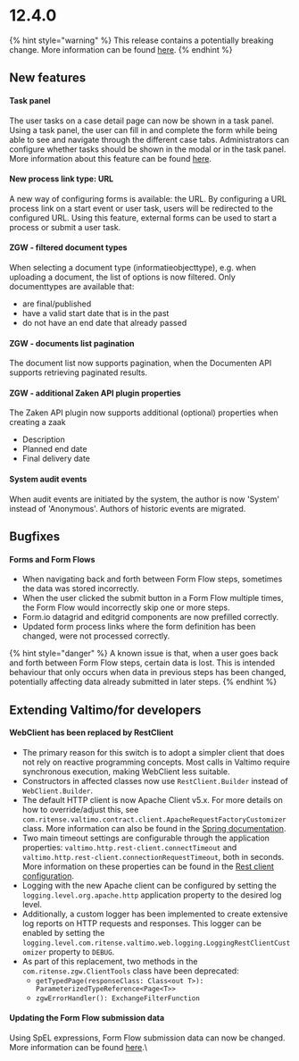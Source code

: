 # 12.4.0

{% hint style="warning" %}
This release contains a potentially breaking change. More information can be found [here](12.4.0.md#webclient-has-been-replaced-by-restclient).
{% endhint %}

## New features

#### Task panel

The user tasks on a case detail page can now be shown in a task panel. Using a task panel, the user can fill in and complete the form while being able to see and navigate through the different case tabs. Administrators can configure whether tasks should be shown in the modal or in the task panel. More information about this feature can be found [here](https://github.com/valtimo-platform/valtimo-documentation/blob/next-minor/using-valtimo/tasks/task-panel.md).

#### New process link type: URL

A new way of configuring forms is available: the URL. By configuring a URL process link on a start event or user task, users will be redirected to the configured URL. Using this feature, external forms can be used to start a process or submit a user task.

#### ZGW - filtered document types

When selecting a document type (informatieobjecttype), e.g. when uploading a document, the list of options is now filtered. Only documenttypes are available that:

* are final/published
* have a valid start date that is in the past
* do not have an end date that already passed

#### ZGW - documents list pagination

The document list now supports pagination, when the Documenten API supports retrieving paginated results.

#### ZGW - additional Zaken API plugin properties

The Zaken API plugin now supports additional (optional) properties when creating a zaak

* Description
* Planned end date
* Final delivery date

#### System audit events

When audit events are initiated by the system, the author is now 'System' instead of 'Anonymous'. Authors of historic events are migrated.

## Bugfixes

#### Forms and Form Flows

* When navigating back and forth between Form Flow steps, sometimes the data was stored incorrectly.&#x20;
* When the user clicked the submit button in a Form Flow multiple times, the Form Flow would incorrectly skip one or more steps.
* Form.io datagrid and editgrid components are now prefilled correctly.
* Updated form process links where the form definition has been changed, were not processed correctly.

{% hint style="danger" %}
A known issue is that, when a user goes back and forth between Form Flow steps, certain data is lost. This is intended behaviour that only occurs when data in previous steps has been changed, potentially affecting data already submitted in later steps.
{% endhint %}

## Extending Valtimo/for developers

#### WebClient has been replaced by RestClient

* The primary reason for this switch is to adopt a simpler client that does not rely on reactive programming concepts. Most calls in Valtimo require synchronous execution, making WebClient less suitable.
* Constructors in affected classes now use `RestClient.Builder` instead of `WebClient.Builder`.
* The default HTTP client is now Apache Client v5.x. For more details on how to override/adjust this, see `com.ritense.valtimo.contract.client.ApacheRequestFactoryCustomizer` class. More information can also be found in the [Spring documentation](https://docs.spring.io/spring-boot/reference/io/rest-client.html#io.rest-client.restclient.customization).
* Two main timeout settings are configurable through the application properties: `valtimo.http.rest-client.connectTimeout` and `valtimo.http.rest-client.connectionRequestTimeout`, both in seconds. More information on these properties can be found in the [Rest client configuration](https://github.com/valtimo-platform/valtimo-documentation/blob/next-minor/reference/rest-client-configuration.md).
* Logging with the new Apache client can be configured by setting the `logging.level.org.apache.http` application property to the desired log level.
* Additionally, a custom logger has been implemented to create extensive log reports on HTTP requests and responses. This logger can be enabled by setting the `logging.level.com.ritense.valtimo.web.logging.LoggingRestClientCustomizer` property to `DEBUG`.
* As part of this replacement, two methods in the `com.ritense.zgw.ClientTools` class have been deprecated:&#x20;
  * `getTypedPage(responseClass: Class<out T>): ParameterizedTypeReference<Page<T>>`
  * `zgwErrorHandler(): ExchangeFilterFunction`

#### Updating the Form Flow submission data

Using SpEL expressions, Form Flow submission data can now be changed. More information can be found [here](https://github.com/valtimo-platform/valtimo-documentation/blob/next-minor/using-valtimo/form-flow/create-form-flow-definition.md#expressions).\
